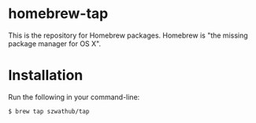 # homebrew-tap

This is the repository for Homebrew packages. Homebrew is "the missing package manager for OS X".

# Installation

Run the following in your command-line:

```$ brew tap szwathub/tap```
